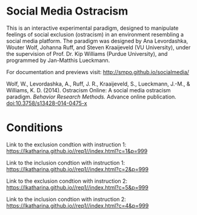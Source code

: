 Social Media Ostracism
======================

This is an interactive experimental paradigm, designed to manipulate feelings of social exclusion (ostracism) in an environment resembling a social media platform. The paradigm was designed by Ana Levordashka, Wouter Wolf, Johanna Ruff, and Steven Kraaijeveld (VU University), under the supervision of Prof. Dr. Kip Williams (Purdue University), and programmed by Jan-Matthis Lueckmann.

For documentation and previews visit: http://smpo.github.io/socialmedia/

Wolf, W., Levordashka, A., Ruff, J. R., Kraaijeveld, S., Lueckmann, J.-M., & Williams, K. D. (2014). Ostracism Online: A social media ostracism paradigm. _Behavior Research Methods._ Advance online publication. [doi:10.3758/s13428-014-0475-x](http://dx.doi.org/10.3758/s13428-014-0475-x)

Conditions
======================

Link to the exclusion condtion with instruction 1: https://lkatharina.github.io//rep1//index.html?c=1&p=999

Link to the inclusion condtion with instruction 1: https://lkatharina.github.io//rep1//index.html?c=2&p=999

Link to the exclusion condtion with instruction 2: https://lkatharina.github.io//rep1//index.html?c=5&p=999

Link to the inclusion condtion with instruction 2: https://lkatharina.github.io//rep1//index.html?c=4&p=999
